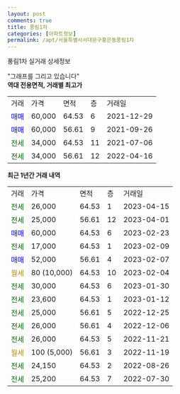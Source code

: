 ```yaml
---
layout: post
comments: true
title: 풍림1차
categories: [아파트정보]
permalink: /apt/서울특별시서대문구홍은동풍림1차
---
```


풍림1차 실거래 상세정보

<script type="text/javascript">
  google.charts.load('current', {'packages':['line', 'corechart']});
  google.charts.setOnLoadCallback(drawChart);

  function drawChart() {
    var data = new google.visualization.DataTable();
    data.addColumn('date', '거래일');
    data.addColumn('number', "매매");
    data.addColumn('number', "전세");
    data.addColumn('number', "전매");

    data.addRows([[new Date(Date.parse("2023-04-15")), null, 26000, null], [new Date(Date.parse("2023-04-01")), null, 25000, null], [new Date(Date.parse("2023-02-23")), 60000, null, null], [new Date(Date.parse("2023-02-09")), null, 17000, null], [new Date(Date.parse("2023-02-07")), 52000, null, null], [new Date(Date.parse("2023-02-04")), null, null, null], [new Date(Date.parse("2023-01-30")), null, 30000, null], [new Date(Date.parse("2023-01-12")), null, 23600, null], [new Date(Date.parse("2022-12-25")), null, 25000, null], [new Date(Date.parse("2022-12-06")), null, 26000, null], [new Date(Date.parse("2022-11-21")), null, 26000, null], [new Date(Date.parse("2022-11-19")), null, null, null], [new Date(Date.parse("2022-08-26")), null, 24150, null], [new Date(Date.parse("2022-07-30")), null, 25200, null]]);

    var options = {
      hAxis: {
        format: 'yyyy/MM/dd'
      },    
      lineWidth: 0,
      pointsVisible: true,    
      title: '최근 1년간 유형별 실거래가 분포',
      legend: { position: 'bottom' }
    };

    var formatter = new google.visualization.NumberFormat({pattern:'###,###'} );
    formatter.format(data, 1);
    formatter.format(data, 2);
    
    setTimeout(function() {
        var chart = new google.visualization.LineChart(document.getElementById('columnchart_material'));
        chart.draw(data, (options));
        document.getElementById('loading').style.display = 'none';
    }, 200);
  }
</script>


<div id="loading" style="z-index:20; display: block; margin-left: 0px">"그래프를 그리고 있습니다"</div>
<div id="columnchart_material" style="width: 95%; margin-left: 0px; display: block"></div>
<!-- contents start -->
<b>역대 전용면적, 거래별 최고가</b>
<table class="sortable">
    <tr>
      <td>거래</td>
      <td>가격</td>
      <td>면적</td>
      <td>층</td>
      <td>거래일</td>
    </tr>
        <tr>
          <td><a style="color: blue">매매</a></td>
          <td>60,000</td>
          <td>64.53</td>
          <td>6</td>
          <td>2021-12-29</td>
        </tr>            <tr>
          <td><a style="color: blue">매매</a></td>
          <td>60,000</td>
          <td>56.61</td>
          <td>9</td>
          <td>2021-09-26</td>
        </tr>        
        <tr>
              <td><a style="color: darkgreen">전세</a></td>
              <td>34,000</td>
              <td>64.53</td>
              <td>11</td>
              <td>2021-07-06</td>
            </tr>            <tr>
              <td><a style="color: darkgreen">전세</a></td>
              <td>34,000</td>
              <td>56.61</td>
              <td>12</td>
              <td>2022-04-16</td>
            </tr>        
    
</table>

<b>최근 1년간 거래 내역</b>

<table class="sortable">
    <tr>
      <td>거래</td>
      <td>가격</td>
      <td>면적</td>
      <td>층</td>
      <td>거래일</td>
    </tr>
    <tr>
      <td><a style="color: darkgreen">전세</a></td>
      <td>26,000</td>
      <td>64.53</td>
      <td>1</td>
      <td>2023-04-15</td>
    </tr>          <tr>
      <td><a style="color: darkgreen">전세</a></td>
      <td>25,000</td>
      <td>56.61</td>
      <td>12</td>
      <td>2023-04-01</td>
    </tr>          <tr>
      <td><a style="color: blue">매매</a></td>
      <td>60,000</td>
      <td>64.53</td>
      <td>6</td>
      <td>2023-02-23</td>
    </tr>          <tr>
      <td><a style="color: darkgreen">전세</a></td>
      <td>17,000</td>
      <td>64.53</td>
      <td>1</td>
      <td>2023-02-09</td>
    </tr>          <tr>
      <td><a style="color: blue">매매</a></td>
      <td>52,000</td>
      <td>56.61</td>
      <td>4</td>
      <td>2023-02-07</td>
    </tr>          <tr>
      <td><a style="color: darkgoldenrod">월세</a></td>
      <td>80 (10,000)</td>
      <td>64.53</td>
      <td>10</td>
      <td>2023-02-04</td>
    </tr>          <tr>
      <td><a style="color: darkgreen">전세</a></td>
      <td>30,000</td>
      <td>64.53</td>
      <td>6</td>
      <td>2023-01-30</td>
    </tr>          <tr>
      <td><a style="color: darkgreen">전세</a></td>
      <td>23,600</td>
      <td>64.53</td>
      <td>1</td>
      <td>2023-01-12</td>
    </tr>          <tr>
      <td><a style="color: darkgreen">전세</a></td>
      <td>25,000</td>
      <td>56.61</td>
      <td>5</td>
      <td>2022-12-25</td>
    </tr>          <tr>
      <td><a style="color: darkgreen">전세</a></td>
      <td>26,000</td>
      <td>56.61</td>
      <td>4</td>
      <td>2022-12-06</td>
    </tr>          <tr>
      <td><a style="color: darkgreen">전세</a></td>
      <td>26,000</td>
      <td>64.53</td>
      <td>5</td>
      <td>2022-11-21</td>
    </tr>          <tr>
      <td><a style="color: darkgoldenrod">월세</a></td>
      <td>100 (5,000)</td>
      <td>56.61</td>
      <td>3</td>
      <td>2022-11-19</td>
    </tr>          <tr>
      <td><a style="color: darkgreen">전세</a></td>
      <td>24,150</td>
      <td>64.53</td>
      <td>2</td>
      <td>2022-08-26</td>
    </tr>          <tr>
      <td><a style="color: darkgreen">전세</a></td>
      <td>25,200</td>
      <td>64.53</td>
      <td>7</td>
      <td>2022-07-30</td>
    </tr>      </table>
<!-- contents end -->    

